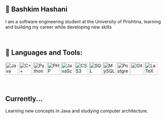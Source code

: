 ## 💾 Bashkim Hashani

I am a software engineering student at the University of Prishtina, learning and building my career while developing new skills

</br>

## 🔧 Languages and Tools:

<p align="left">
  <img alt="Java" width="40" height="40" src="https://cdn.jsdelivr.net/gh/devicons/devicon/icons/java/java-original.svg"/>
  <img alt="C++" width="40" height="40" src="https://cdn.jsdelivr.net/gh/devicons/devicon/icons/cplusplus/cplusplus-original.svg" />
  <img alt="Python" width="40" height="40" src="https://cdn.jsdelivr.net/gh/devicons/devicon/icons/python/python-original.svg"/>
  <img alt="PHP" width="40" height="40" src="https://cdn.jsdelivr.net/gh/devicons/devicon/icons/php/php-original.svg"/>
  <img alt="JavaScript" width="40" height="40" src="https://cdn.jsdelivr.net/gh/devicons/devicon/icons/javascript/javascript-original.svg"/>
  <img alt="CSS3" width="40" height="40" src="https://cdn.jsdelivr.net/gh/devicons/devicon/icons/css3/css3-original.svg"/>
  <img alt="SQL Server" width="40" height="40" src="https://cdn.jsdelivr.net/gh/devicons/devicon/icons/microsoftsqlserver/microsoftsqlserver-plain.svg"/>
  <img alt="MySQL" width="40" height="40" src="https://cdn.jsdelivr.net/gh/devicons/devicon/icons/mysql/mysql-original.svg"/>
  <img alt="PostgreSQL" width="40" height="40" src="https://cdn.jsdelivr.net/gh/devicons/devicon/icons/postgresql/postgresql-original.svg"/>
  <img alt="Git" width="40" height="40" src="https://cdn.jsdelivr.net/gh/devicons/devicon/icons/git/git-original.svg"/>
  <img alt="LaTeX Bird" width="40" height="40" src="https://raw.githubusercontent.com/latex3/branding/master/latex-project_logo/material/hummingbird.svg"/>

</p>


</br>

## Currently... 

Learning new concepts in Java and studying computer architecture.


<!--
**bashkimhashani/bashkimhashani** is a ✨ _special_ ✨ repository because its `README.md` (this file) appears on your GitHub profile.

Here are some ideas to get you started:

- 🔭 I’m currently working on ...
- 🌱 I’m currently learning ...
- 👯 I’m looking to collaborate on ...
- 🤔 I’m looking for help with ...
- 💬 Ask me about ...
- 📫 How to reach me: ...
- 😄 Pronouns: ...
- ⚡ Fun fact: ...
-->

